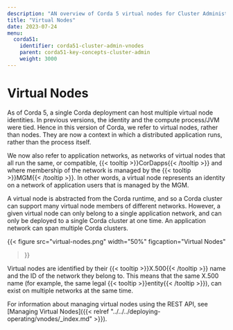 ```yaml
---
description: "AN overview of Corda 5 virtual nodes for Cluster Administrators."
title: "Virtual Nodes"
date: 2023-07-24
menu:
  corda51:
    identifier: corda51-cluster-admin-vnodes
    parent: corda51-key-concepts-cluster-admin
    weight: 3000
---
```


# Virtual Nodes

As of Corda 5, a single Corda deployment can host multiple virtual node identities. In previous versions, the identity and the compute process/JVM were tied. Hence in this version of Corda, we refer to virtual nodes, rather than nodes. They are now a context in which a distributed application runs, rather than the process itself.

We now also refer to application networks, as networks of virtual nodes that all run the same, or compatible, {{< tooltip >}}CorDapps{{< /tooltip >}} and where membership of the network is managed by the {{< tooltip >}}MGM{{< /tooltip >}}. In other words, a virtual node represents an identity on a network of application users that is managed by the MGM.

A virtual node is abstracted from the Corda runtime, and so a Corda cluster can support many virtual node members of different networks. However, a given virtual node can only belong to a single application network, and can only be deployed to a single Corda cluster at one time. An application network can span multiple Corda clusters.

{{<
  figure
	 src="virtual-nodes.png"
   width="50%"
	 figcaption="Virtual Nodes"
>}}

Virtual nodes are identified by their {{< tooltip >}}X.500{{< /tooltip >}} name and the ID of the network they belong to. This means that the same X.500 name (for example, the same legal {{< tooltip >}}entity{{< /tooltip >}}), can exist on multiple networks at the same time.

For information about managing virtual nodes using the REST API, see [Managing Virtual Nodes]({{< relref "../../../deploying-operating/vnodes/_index.md" >}}).

